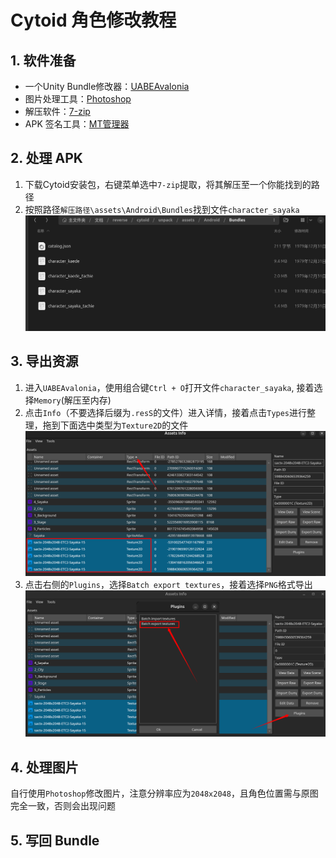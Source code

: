 # **Cytoid 角色修改教程**

## **1. 软件准备**
- 一个Unity Bundle修改器：[UABEAvalonia](https://github.com/nesrak1/UABEA)
- 图片处理工具：[Photoshop](https://pan.baidu.com/s/1NzZCXnoSt59dKmCGG4hXNQ?pwd=fnhy)
- 解压软件：[7-zip](https://7-zip.org)
- APK 签名工具：[MT管理器](https://mt2.cn)

## **2. 处理 APK**
1. 下载Cytoid安装包，右键菜单选中`7-zip`提取，将其解压至一个你能找到的路径
2. 按照路径`解压路径\assets\Android\Bundles`找到文件`character_sayaka`
![Bundle路径](pics/bundle_path.png)

## **3. 导出资源**
1. 进入`UABEAvalonia`，使用组合键`Ctrl + O`打开文件`character_sayaka`, 接着选择`Memory`(解压至内存)
2. 点击`Info`（不要选择后缀为`.resS`的文件）进入详情，接着点击`Types`进行整理，拖到下面选中类型为`Texture2D`的文件
![整理和选择](pics/uabea_type.png)
3. 点击右侧的`Plugins`，选择`Batch export textures`，接着选择`PNG`格式导出
![导出图片](pics/uabea_export.png)

## **4. 处理图片**
自行使用`Photoshop`修改图片，注意分辨率应为`2048x2048`，且角色位置需与原图完全一致，否则会出现问题

## **5. 写回 Bundle**